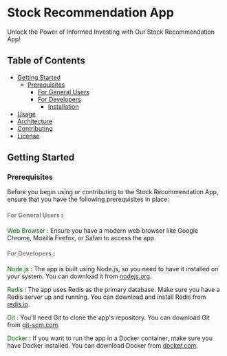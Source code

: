 # Stock Recommendation App

Unlock the Power of Informed Investing with Our Stock Recommendation App!

## Table of Contents

- [Getting Started](#getting-started)
  - [Prerequisites](#prerequisites)
    - [For General Users](#for-general-users)
    - [For Developers](#for-developers)
      - [Installation](#installation-for-developers)
- [Usage](#usage)
- [Architecture](#architecture)
- [Contributing](#contributing)
- [License](#license)

## Getting Started

### Prerequisites

Before you begin using or contributing to the Stock Recommendation App, ensure that you have the following prerequisites in place:

#### <span style="color: gray">For General Users</span> :

<span style="color:darkgreen">Web Browser</span> : Ensure you have a modern web browser like Google Chrome, Mozilla Firefox, or Safari to access the app.

#### <span style="color: gray">For Developers</span> :

<span style="color: darkgreen">Node.js</span> : The app is built using Node.js, so you need to have it installed on your system. You can download it from <a href="https://nodejs.org/en">nodejs.org</a>.

<span style="color: darkgreen">Redis </span>: The app uses Redis as the primary database. Make sure you have a Redis server up and running. You can download and install Redis from <a href="https://redis.io/docs/getting-started/installation/">redis.io</a>.

<span style="color: darkgreen">Git </span>: You'll need Git to clone the app's repository. You can download Git from <a href="https://git-scm.com/book/en/v2/Getting-Started-Installing-Git">git-scm.com</a>.

<span style="color: darkgreen">Docker </span>: If you want to run the app in a Docker container, make sure you have Docker installed. You can download Docker from <a href="https://docs.docker.com/get-docker/">docker.com</a>.
